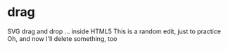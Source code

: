 drag
====

SVG drag and drop ... inside HTML5
This is a random edit, just to practice
Oh, and now I'll delete something, too